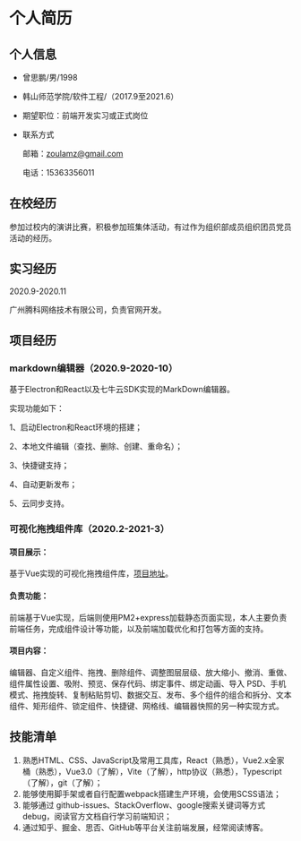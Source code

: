 # 个人简历

## 个人信息

* 曾思鹏/男/1998

* 韩山师范学院/软件工程/（2017.9至2021.6）

* 期望职位：前端开发实习或正式岗位

* 联系方式

    邮箱：zoulamz@gmail.com

    电话：15363356011

## 在校经历

参加过校内的演讲比赛，积极参加班集体活动，有过作为组织部成员组织团员党员活动的经历。

## 实习经历

2020.9-2020.11

广州腾科网络技术有限公司，负责官网开发。

## 项目经历

### markdown编辑器（2020.9-2020-10）

基于Electron和React以及七牛云SDK实现的MarkDown编辑器。

实现功能如下：

1、启动Electron和React环境的搭建；

2、本地文件编辑（查找、删除、创建、重命名）；

3、快捷键支持；

4、自动更新发布；

5、云同步支持。

### 可视化拖拽组件库（2020.2-2021-3）

#### 项目展示：

基于Vue实现的可视化拖拽组件库，[项目地址](http://121.196.158.95:3000/#/)。

#### 负责功能：

前端基于Vue实现，后端则使用PM2+express加载静态页面实现，本人主要负责前端任务，完成组件设计等功能，以及前端加载优化和打包等方面的支持。

#### 项目内容：

​	编辑器、自定义组件、拖拽、删除组件、调整图层层级、放大缩小、撤消、重做、组件属性设置、吸附、预览、保存代码、绑定事件、绑定动画、导入 PSD、手机模式、拖拽旋转、复制粘贴剪切、数据交互、发布、多个组件的组合和拆分、文本组件、矩形组件、锁定组件、快捷键、网格线、编辑器快照的另一种实现方式。

## 技能清单

1. 熟悉HTML、CSS、JavaScript及常用工具库，React（熟悉），Vue2.x全家桶（熟悉），Vue3.0（了解），Vite（了解），http协议（熟悉），Typescript（了解），git（了解）；
2. 能够使用脚手架或者自行配置webpack搭建生产环境，会使用SCSS语法；
3. 能够通过 github-issues、StackOverflow、google搜索关键词等方式debug，阅读官方文档自行学习前端知识；
4. 通过知乎、掘金、思否、GitHub等平台关注前端发展，经常阅读博客。

